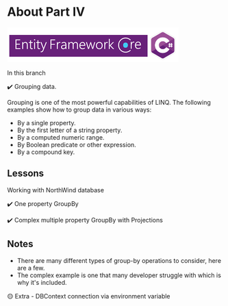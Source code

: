 # About Part IV

![immg](assets/efcore_csharp.png)

In this branch

:heavy_check_mark: Grouping data.

Grouping is one of the most powerful capabilities of LINQ. The following examples show how to group data in various ways:

- By a single property.
- By the first letter of a string property.
- By a computed numeric range.
- By Boolean predicate or other expression.
- By a compound key.

## Lessons

Working with NorthWind database

:heavy_check_mark: One property GroupBy

:heavy_check_mark: Complex multiple property GroupBy with Projections

## Notes

- There are many different types of group-by operations to consider, here are a few.
- The complex example is one that many developer struggle with which is why it's included.

:yellow_circle: Extra - DBContext connection via environment variable